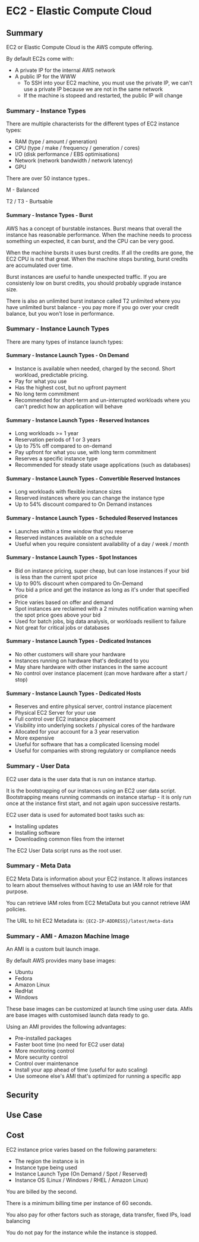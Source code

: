 # EC2 - Elastic Compute Cloud

## Summary

EC2 or Elastic Compute Cloud is the AWS compute offering.

By default EC2s come with:

- A private IP for the internal AWS network
- A public IP for the WWW
  - To SSH into your EC2 machine, you must use the private IP, we can't use a private IP because we are not in the same network
  - If the machine is stopeed and restarted, the public IP will change

### Summary - Instance Types

There are multiple characterists for the different types of EC2 instance types:

- RAM (type / amount / generation)
- CPU (type / make / frequency / generation / cores)
- I/O (disk performance / EBS optimisations)
- Network (network bandwidth / network latency)
- GPU

There are over 50 instance types..

M - Balanced

T2 / T3 - Burtsable

#### Summary - Instance Types - Burst

AWS has a concept of burstable instances. Burst means that overall the instance has reasonable performance. When the machine needs to process something un expected, it can burst, and the CPU can be very good.

When the machine bursts it uses burst credits. If all the credits are gone, the EC2 CPU is not that great. When the machine stops bursting, burst credits are accumulated over time.

Burst instances are useful to handle unexpected traffic. If you are consistenly low on burst credits, you should probably upgrade instance size.

There is also an unlimited burst instance called T2 unlimited where you have unlimited burst balance - you pay more if you go over your credit balance, but you won't lose in performance.

### Summary - Instance Launch Types

There are many types of instance launch types:

#### Summary - Instance Launch Types - On Demand

- Instance is available when needed, charged by the second. Short workload, predictable pricing.
- Pay for what you use
- Has the highest cost, but no upfront payment
- No long term commitment
- Recommended for short-term and un-interrupted workloads where you can't predict how an application will behave

#### Summary - Instance Launch Types - Reserved Instances

- Long workloads >= 1 year
- Reservation periods of 1 or 3 years
- Up to 75% off compared to on-demand
- Pay upfront for what you use, with long term commitment
- Reserves a specific instance type
- Recommended for steady state usage applications (such as databases)

#### Summary - Instance Launch Types - Convertible Reserved Instances

- Long workloads with flexible instance sizes
- Reserved instances where you can change the instance type
- Up to 54% discount compared to On Demand instances

#### Summary - Instance Launch Types - Scheduled Reserved Instances

- Launches within a time window that you reserve
- Reserved instances available on a schedule
- Useful when you require consistent availability of a day / week / month

#### Summary - Instance Launch Types - Spot Instances

- Bid on instance pricing, super cheap, but can lose instances if your bid is less than the current spot price
- Up to 90% discount when compared to On-Demand
- You bid a price and get the instance as long as it's under that specified price
- Price varies based on offer and demand
- Spot instances are reclaimed with a 2 minutes notification warning when the spot price goes above your bid
- Used for batch jobs, big data analysis, or workloads resilient to failure
- Not great for critical jobs or databases

#### Summary - Instance Launch Types - Dedicated Instances

- No other customers will share your hardware
- Instances running on hardware that's dedicated to you
- May share hardware with other instances in the same account
- No control over instance placement (can move hardware after a start / stop)

#### Summary - Instance Launch Types - Dedicated Hosts

- Reserves and entire physical server, control instance placement
- Physical EC2 Server for your use
- Full control over EC2 instance placement
- Visibility into underlying sockets / physical cores of the hardware
- Allocated for your account for a 3 year reservation
- More expensive
- Useful for software that has a complicated licensing model
- Useful for companies with strong regulatory or compliance needs

### Summary - User Data

EC2 user data is the user data that is run on instance startup.

It is the bootstrapping of our instances using an EC2 user data script. Bootstrapping means running commands on instance startup - it is only run once at the instance first start, and not again upon successive restarts.

EC2 user data is used for automated boot tasks such as:

- Installing updates
- Installing software
- Downloading common files from the internet

The EC2 User Data script runs as the root user.

### Summary - Meta Data

EC2 Meta Data is information about your EC2 instance. It allows instances to learn about themselves without having to use an IAM role for that purpose.

You can retrieve IAM roles from EC2 MetaData but you cannot retrieve IAM policies.

The URL to hit EC2 Metadata is: `{EC2-IP-ADDRESS}/latest/meta-data`

### Summary - AMI - Amazon Machine Image

An AMI is a custom buit launch image.

By default AWS provides many base images:

- Ubuntu
- Fedora
- Amazon Linux
- RedHat
- Windows

These base images can be customized at launch time using user data. AMIs are base images with customised launch data ready to go.

Using an AMI provides the following advantages:

- Pre-installed packages
- Faster boot time (no need for EC2 user data)
- More monitoring control
- More security control
- Control over maintenance
- Install your app ahead of time (useful for auto scaling)
- Use someone else's AMI that's optimized for running a specific app

## Security

## Use Case

## Cost

EC2 instance price varies based on the following parameters:

- The region the instance is in
- Instance type being used
- Instance Launch Type (On Demand / Spot / Reserved)
- Instance OS (Linux / Windows / RHEL / Amazon Linux)

You are billed by the second.

There is a minimum billing time per instance of 60 seconds.

You also pay for other factors such as storage, data transfer, fixed IPs, load balancing

You do not pay for the instance while the instance is stopped.
